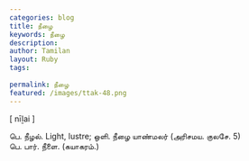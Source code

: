```yaml
---
categories: blog
title: நீழை
keywords: நீழை
description: 
author: Tamilan
layout: Ruby
tags: 
 
permalink: நீழை
featured: /images/ttak-48.png
---
```

  
[ nīḻai ]  
  
பெ. நீழல். Light, lustre; ஒளி. நீழை யாண்மலர் (அரிசமய. குலசே. 5)  
பெ. பார். நீளை. (கயாகரம்.)